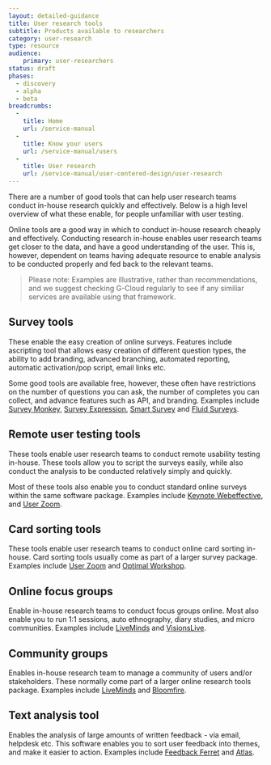 ```yaml
---
layout: detailed-guidance
title: User research tools
subtitle: Products available to researchers
category: user-research
type: resource
audience:
    primary: user-researchers
status: draft
phases:
  - discovery
  - alpha
  - beta
breadcrumbs:
  -
    title: Home
    url: /service-manual
  -
    title: Know your users
    url: /service-manual/users
  -
    title: User research
    url: /service-manual/user-centered-design/user-research
---
```


There are a number of good tools that can help user research teams conduct in-house research quickly and effectively. Below is a high level overview of what these enable, for people unfamiliar with user testing.

Online tools are a good way in which to conduct in-house research cheaply and effectively. Conducting research in-house enables user research teams get closer to the data, and have a good understanding of the user. This is, however, dependent on teams having adequate resource to enable analysis to be conducted properly and fed back to the relevant teams.

>Please note: Examples are illustrative, rather than recommendations, and we suggest checking G-Cloud regularly to see if any similiar services are available using that framework.

## Survey tools

These enable the easy creation of online surveys. Features include ascripting tool that allows easy creation of different question types, the ability to add branding, advanced branching, automated reporting, automatic activation/pop script, email links etc.

Some good tools are available free, however, these often have restrictions on the number of questions you can ask, the number of completes you can collect, and advance features such as API, and branding. Examples include [Survey Monkey](http://www.surveymonkey.com/), [Survey Expression](http://www.surveyexpression.com/), [Smart Survey](http://www.smart-survey.co.uk/) and [Fluid Surveys](http://fluidsurveys.com/).

## Remote user testing tools

These tools enable user research teams to conduct remote usability testing in-house. These tools allow you to script the surveys easily, while also conduct the analysis to be conducted relatively simply and quickly.

Most of these tools also enable you to conduct standard online surveys within the same software package. Examples include [Keynote Webeffective](http://www.keynote.com/products/customer_experience/web_ux_research_tools/webeffective.html), and [User Zoom](http://www.userzoom.co.uk/).

## Card sorting tools

These tools enable user research teams to conduct online card sorting in-house. Card sorting tools usually come as part of a larger survey package. Examples include [User Zoom](http://www.userzoom.co.uk/) and [Optimal Workshop](http://www.optimalworkshop.com/optimalsort.htm).

## Online focus groups

Enable in-house research teams to conduct focus groups online. Most also enable you to run 1:1 sessions, auto ethnography, diary studies, and micro communities. Examples include [LiveMinds](http://www.liveminds.co.uk/) and [VisionsLive](http://www.visionslive.com/).

## Community groups

Enables in-house research team to manage a community of users and/or stakeholders. These normally come part of a larger online research tools package. Examples include [LiveMinds](http://www.liveminds.co.uk/) and [Bloomfire](http://www.bloomfire.com/).

## Text analysis tool

Enables the analysis of large amounts of written feedback - via email, helpdesk etc. This software enables you to sort user feedback into themes, and make it easier to action. Examples include [Feedback Ferret](http://www.feedbackferret.com/) and [Atlas](http://www.atlasti.com/).
